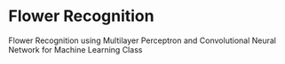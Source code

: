 # Flower Recognition
Flower Recognition using Multilayer Perceptron and Convolutional Neural Network for Machine Learning Class
